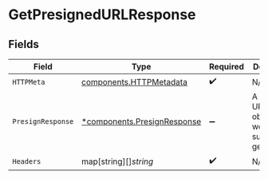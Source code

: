 # GetPresignedURLResponse


## Fields

| Field                                                                     | Type                                                                      | Required                                                                  | Description                                                               |
| ------------------------------------------------------------------------- | ------------------------------------------------------------------------- | ------------------------------------------------------------------------- | ------------------------------------------------------------------------- |
| `HTTPMeta`                                                                | [components.HTTPMetadata](../../models/components/httpmetadata.md)        | :heavy_check_mark:                                                        | N/A                                                                       |
| `PresignResponse`                                                         | [*components.PresignResponse](../../models/components/presignresponse.md) | :heavy_minus_sign:                                                        | A presigned URL and object key were successfully generated.               |
| `Headers`                                                                 | map[string][]*string*                                                     | :heavy_check_mark:                                                        | N/A                                                                       |